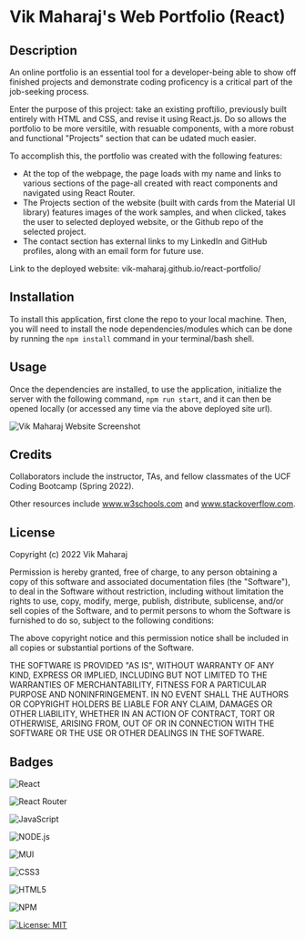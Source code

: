 # Vik Maharaj's Web Portfolio (React)

## Description

An online portfolio is an essential tool for a developer-being able to show off finished projects and demonstrate coding proficency is a critical part of the job-seeking process.

Enter the purpose of this project: take an existing proftilio, previously built entirely with HTML and CSS, and revise it using React.js. Do so allows the portfolio to be more versitile, with resuable components, with a more robust and functional "Projects" section that can be udated much easier.

To accomplish this, the portfolio was created with the following features:

- At the top of the webpage, the page loads with my name and links to various sections of the page-all created with react components and navigated using React Router.
- The Projects section of the website (built with cards from the Material UI library) features images of the work samples, and when clicked, takes the user to selected deployed website, or the Github repo of the selected project.
- The contact section has external links to my LinkedIn and GitHub profiles, along with an email form for future use.

Link to the deployed website: vik-maharaj.github.io/react-portfolio/


## Installation

To install this application, first clone the repo to your local machine. Then, you will need to install the node dependencies/modules which can be done by running the ```npm install``` command in your terminal/bash shell. 


## Usage

Once the dependencies are installed, to use the application, initialize the server with the following command, ```npm run start```, and it can then be opened locally (or accessed any time via the above deployed site url).

![Vik Maharaj Website Screenshot](assets/images/screenshot.png)


## Credits

Collaborators include the instructor, TAs, and fellow classmates of the UCF Coding Bootcamp (Spring 2022).

Other resources include www.w3schools.com and www.stackoverflow.com.


## License

Copyright (c) 2022 Vik Maharaj

Permission is hereby granted, free of charge, to any person obtaining a copy of this software and associated documentation files (the "Software"), to deal in the Software without restriction, including without limitation the rights to use, copy, modify, merge, publish, distribute, sublicense, and/or sell copies of the Software, and to permit persons to whom the Software is furnished to do so, subject to the following conditions:

The above copyright notice and this permission notice shall be included in all copies or substantial portions of the Software.

THE SOFTWARE IS PROVIDED "AS IS", WITHOUT WARRANTY OF ANY KIND, EXPRESS OR IMPLIED, INCLUDING BUT NOT LIMITED TO THE WARRANTIES OF MERCHANTABILITY,
FITNESS FOR A PARTICULAR PURPOSE AND NONINFRINGEMENT. IN NO EVENT SHALL THE AUTHORS OR COPYRIGHT HOLDERS BE LIABLE FOR ANY CLAIM, DAMAGES OR OTHER LIABILITY, WHETHER IN AN ACTION OF CONTRACT, TORT OR OTHERWISE, ARISING FROM, OUT OF OR IN CONNECTION WITH THE SOFTWARE OR THE USE OR OTHER DEALINGS IN THE SOFTWARE.


## Badges

![React](https://img.shields.io/badge/react-%2320232a.svg?style=for-the-badge&logo=react&logoColor=%2361DAFB)

![React Router](https://img.shields.io/badge/React_Router-CA4245?style=for-the-badge&logo=react-router&logoColor=white)

![JavaScript](https://img.shields.io/badge/javascript-%23323330.svg?style=for-the-badge&logo=javascript&logoColor=%23F7DF1E)

![NODE.js](https://img.shields.io/badge/Node.js-43853D?style=for-the-badge&logo=node.js&logoColor=white)

![MUI](https://img.shields.io/badge/MUI-%230081CB.svg?style=for-the-badge&logo=mui&logoColor=white)

![CSS3](https://img.shields.io/badge/css3-%231572B6.svg?style=for-the-badge&logo=css3&logoColor=white)

![HTML5](https://img.shields.io/badge/html5-%23E34F26.svg?style=for-the-badge&logo=html5&logoColor=white)

![NPM](https://img.shields.io/badge/NPM-%23000000.svg?style=for-the-badge&logo=npm&logoColor=white)

[![License: MIT](https://img.shields.io/badge/License-MIT-yellow.svg)](https://opensource.org/licenses/MIT)